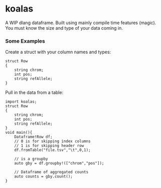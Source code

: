 # koalas

A WIP dlang dataframe. Built using mainly compile time features (magic). You must know the size and type of your data coming in.

### Some Examples
Create a struct with your column names and types:
```
struct Row
{
	string chrom;
    int pos;
    string refAllele;
}
```

Pull in the data from a table:
```
import koalas;
struct Row
{
	string chrom;
    int pos;
    string refAllele;
}
void main(){
    Dataframe!Row df;
    // 0 is for skipping index columns
    // 1 is for skipping header row
    df.fromTable("file.tsv","\t",0,1);

    // is a groupby
    auto gby = df.groupby!(["chrom","pos"]);

    // Dataframe of aggregated counts
    auto counts = gby.count();
}
```

